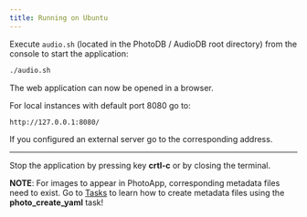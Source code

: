 ```yaml
---
title: Running on Ubuntu
---
```


Execute `audio.sh` (located in the PhotoDB / AudioDB root directory) from the console to start the application:

```bash
./audio.sh
```

The web application can now be opened in a browser.

For local instances with default port 8080 go to:  
```text
http://127.0.0.1:8080/
```

If you configured an external server go to the corresponding address.

---

Stop the application by pressing key **crtl-c** or by closing the terminal.

**NOTE**: For images to appear in PhotoApp, corresponding metadata files need to exist. Go to [Tasks](/photodb/usage/tasks.html) to learn how to create metadata files using the **photo_create_yaml** task!
